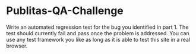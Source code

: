 # Publitas-QA-Challenge
Write an automated regression test for the bug you identified in part 1. The test should currently fail and pass once the problem is addressed. You can use any test framework you like as long as it is able to test this site in a real browser.